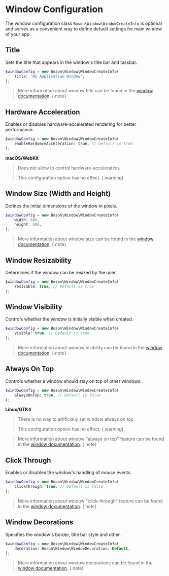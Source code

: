 
# Window Configuration

The window configuration class `Boson\Window\WindowCreateInfo` is
<tooltip term="optional class">optional</tooltip> and serves as a convenient way to 
define default settings for main window of your app.

## Title

Sets the title that appears in the window's title bar and taskbar.

```php
$windowConfig = new Boson\Window\WindowCreateInfo( 
    title: 'My Application Window',
);
```

> More information about window title can be found in 
> the <a href="window.md#title">window documentation</a>.
{.note}


## Hardware Acceleration

Enables or disables hardware-accelerated rendering for better performance.

```php
$windowConfig = new Boson\Window\WindowCreateInfo( 
    enableHardwareAcceleration: true, // Default is true
);
```

**macOS/WebKit**

> Does not allow to control hardware-acceleration.
> 
> This configuration option has no effect.
{.warning}


## Window Size (Width and Height)

Defines the initial dimensions of the window in pixels.

```php
$windowConfig = new Boson\Window\WindowCreateInfo( 
    width: 800,
    height: 600,
);
```

> More information about window size can be found in 
> the <a href="window.md#size">window documentation</a>.
{.note}


## Window Resizability

Determines if the window can be resized by the user.

```php
$windowConfig = new Boson\Window\WindowCreateInfo( 
    resizable: true, // Default is true
);
```


## Window Visibility

Controls whether the window is initially visible when created.

```php
$windowConfig = new Boson\Window\WindowCreateInfo( 
    visible: true, // Default is true
);
```

> More information about window visibility can be found in 
> the <a href="window.md#visibility">window documentation</a>.
{.note}


## Always On Top

Controls whether a window should stay on top of other windows.

```php
$windowConfig = new Boson\Window\WindowCreateInfo(
    alwaysOnTop: true, // Default is false
);
```

**Linux/GTK4**

> There is no way to artificially set window always on top.
> 
> This configuration option has no effect.
{.warning}

> More information about window "always on top" feature can be found in 
> the <a href="window.md#always-on-top">window documentation</a>.
{.note}


## Click Through

Enables or disables the window's handling of mouse events.

```php
$windowConfig = new Boson\Window\WindowCreateInfo(
    clickThrough: true, // Default is false
);
```

> More information about window "click-through" feature can be found in 
> the <a href="window.md#click-through">window documentation</a>.
{.note}


## Window Decorations

Specifies the window's border, title bar style and other.

```php
$windowConfig = new Boson\Window\WindowCreateInfo( 
    decoration: Boson\Window\WindowDecoration::Default,
);
```

> More information about window decorations can be found in 
> the <a href="window.md#decorations">window documentation</a>.
{.note}
